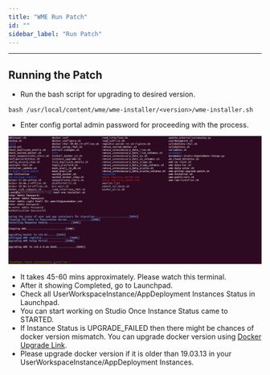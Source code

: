 ```yaml
---
title: "WME Run Patch"
id: ""
sidebar_label: "Run Patch"
---
```

---

## Running the Patch

- Run the bash script for upgrading to desired version.

```shell
bash /usr/local/content/wme/wme-installer/<version>/wme-installer.sh
```

- Enter config portal admin password for proceeding with the process.

[![upgrading-wme](/learn/assets/wme-setup/upgrade-wme-setup/wme-patch-upgrade.jpg)](/learn/assets/wme-setup/upgrade-wme-setup/wme-patch-upgrade.jpg)

- It takes 45-60 mins approximately. Please watch this terminal.
- After it showing Completed, go to Launchpad. 
- Check all UserWorkspaceInstance/AppDeployment Instances Status in Launchpad. 
- You can start working on Studio Once Instance Status came to STARTED. 
- If Instance Status is UPGRADE_FAILED then there might be chances of docker version mismatch.  You can upgrade docker version using [Docker Upgrade Link](/learn/on-premise/upgrade/docker-upgrade). 
- Please upgrade docker version if it is older than 19.03.13 in your UserWorkspaceInstance/AppDeployment Instances.
